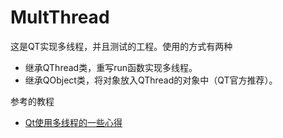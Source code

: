 # MultThread
这是QT实现多线程，并且测试的工程。使用的方式有两种

- 继承QThread类，重写run函数实现多线程。
- 继承QObject类，将对象放入QThread的对象中（QT官方推荐）。

参考的教程
- [Qt使用多线程的一些心得](https://github.com/czyt1988/czyBlog/tree/master/tech/QtThread)
